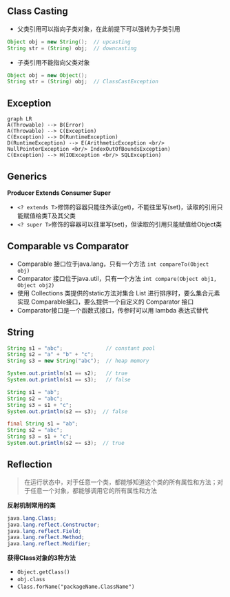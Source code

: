 ## Class Casting
- 父类引用可以指向子类对象，在此前提下可以强转为子类引用
```java
Object obj = new String();	// upcasting
String str = (String) obj;	// downcasting
```
- 子类引用不能指向父类对象
```java
Object obj = new Object();		
String str = (String) obj;	// ClassCastException
```

## Exception
```mermaid
graph LR
A(Throwable) --> B(Error)
A(Throwable) --> C(Exception)
C(Exception) --> D(RuntimeException)
D(RuntimeException) --> E(ArithmeticException <br/> NullPointerException <br/> IndexOutOfBoundsException)
C(Exception) --> H(IOException <br/> SQLException)
```

## Generics
**Producer Extends Consumer Super**
- `<? extends T>`修饰的容器只能往外读(get)，不能往里写(set)，读取的引用只能赋值给类T及其父类
- `<? super T>`修饰的容器可以往里写(set)，但读取的引用只能赋值给Object类

## Comparable vs Comparator
- Comparable 接口位于java.lang，只有一个方法 `int compareTo(Object obj)`
- Comparator 接口位于java.util，只有一个方法 `int compare(Object obj1, Object obj2)`
- 使用 Collections 类提供的static方法对集合 List 进行排序时，要么集合元素实现 Comparable接口，要么提供一个自定义的 Comparator 接口
- Comparator接口是一个函数式接口，传参时可以用 lambda 表达式替代

## String 
```java
String s1 = "abc";            	// constant pool
String s2 = "a" + "b" + "c"; 
String s3 = new String("abc"); 	// heap memory

System.out.println(s1 == s2);   // true
System.out.println(s1 == s3);   // false
```

```java
String s1 = "ab";
String s2 = "abc";
String s3 = s1 + "c";
System.out.println(s2 == s3);  // false
```
```java
final String s1 = "ab";
String s2 = "abc";
String s3 = s1 + "c";
System.out.println(s2 == s3);  // true
```

## Reflection
> 在运行状态中，对于任意一个类，都能够知道这个类的所有属性和方法；对于任意一个对象，都能够调用它的所有属性和方法

**反射机制常用的类**
```java
java.lang.Class;
java.lang.reflect.Constructor;
java.lang.reflect.Field;
java.lang.reflect.Method;
java.lang.reflect.Modifier;
```
**获得Class对象的3种方法**
- `Object.getClass()`
- `obj.class`
- `Class.forName("packageName.ClassName")`
